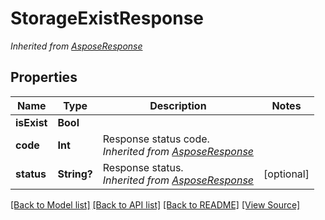 ﻿# StorageExistResponse


*Inherited from [AsposeResponse](AsposeResponse.md)*
## Properties
Name | Type | Description | Notes
------------ | ------------- | ------------- | -------------
**isExist** | **Bool** |  | 
**code** | **Int** | Response status code.<br />*Inherited from [AsposeResponse](AsposeResponse.md)* | 
**status** | **String?** | Response status.<br />*Inherited from [AsposeResponse](AsposeResponse.md)* | [optional]

[[Back to Model list]](../README.md#documentation-for-models) [[Back to API list]](../README.md#documentation-for-api-endpoints) [[Back to README]](../README.md) [[View Source]](../AsposePdfCloud/Models/StorageExistResponse.swift)

